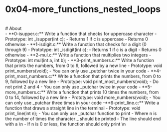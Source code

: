 # 0x04-more_functions_nested_loops
<br>
# About
<br>
- **0-isupper.c:** Write a function that checks for uppercase character
	- Prototype: int _isupper(int c);
	- Returns 1 if c is uppercase
	- Returns 0 otherwise
- **1-isdigit.c:** Write a function that checks for a digit (0 through 9)
	- Prototype: int _isdigit(int c);
	- Returns 1 if c is a digit
	- Returns 0 otherwise
- **2-mul.c:** Write a function that multiplies two integers
	- Prototype: int mul(int a, int b);
- **3-print_numbers.c:** Write a function that prints the numbers, from 0 to 9, followed by a new line
	- Prototype: void print_numbers(void);
	- You can only use _putchar twice in your code
- **4-print_most_numbers.c:** Write a function that prints the numbers, from 0 to 9, followed by a new line
	- Prototype: void print_most_numbers(void);
	- Do not print 2 and 4
	- You can only use _putchar twice in your code
- **5-more_numbers.c:** Write a function that prints 10 times the numbers, from 0 to 14, followed by a new line
	- Prototype: void more_numbers(void);
	- You can only use _putchar three times in your code
-**6-print_line.c:** Write a function that draws a straight line in the terminal
	- Prototype: void print_line(int n);
	- You can only use _putchar function to print
	- Where n is the number of times the character _ should be printed
	- The line should end with a \n
	- If n is 0 or less, the function should only print \n
